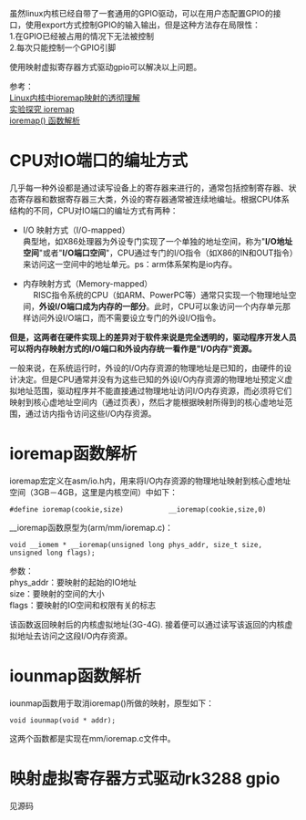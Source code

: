 
虽然linux内核已经自带了一套通用的GPIO驱动，可以在用户态配置GPIO的接口，使用export方式控制GPIO的输入输出，但是这种方法存在局限性：  
1.在GPIO已经被占用的情况下无法被控制  
2.每次只能控制一个GPIO引脚  
  
使用映射虚拟寄存器方式驱动gpio可以解决以上问题。  
    
参考：   
[Linux内核中ioremap映射的透彻理解](https://blog.csdn.net/do2jiang/article/details/5450839)  
[实验探究 ioremap](https://blog.csdn.net/lizuobin2/article/details/52046369)   
[ioremap() 函数解析](https://blog.csdn.net/zqixiao_09/article/details/50859505)   
  
# CPU对IO端口的编址方式  
几乎每一种外设都是通过读写设备上的寄存器来进行的，通常包括控制寄存器、状态寄存器和数据寄存器三大类，外设的寄存器通常被连续地编址。根据CPU体系结构的不同，CPU对IO端口的编址方式有两种：  
- I/O 映射方式（I/O-mapped）  
典型地，如X86处理器为外设专门实现了一个单独的地址空间，称为"**I/O地址空间**"或者"**I/O端口空间**"，CPU通过专门的I/O指令（如X86的IN和OUT指令）来访问这一空间中的地址单元。ps：arm体系架构是io内存。  
  
- 内存映射方式（Memory-mapped）  
　 RISC指令系统的CPU（如ARM、PowerPC等）通常只实现一个物理地址空间，**外设I/O端口成为内存的一部分**。此时，CPU可以象访问一个内存单元那样访问外设I/O端口，而不需要设立专门的外设I/O指令。  
  
**但是，这两者在硬件实现上的差异对于软件来说是完全透明的，驱动程序开发人员可以将内存映射方式的I/O端口和外设内存统一看作是"I/O内存"资源。**  
  
一般来说，在系统运行时，外设的I/O内存资源的物理地址是已知的，由硬件的设计决定。但是CPU通常并没有为这些已知的外设I/O内存资源的物理地址预定义虚拟地址范围，驱动程序并不能直接通过物理地址访问I/O内存资源，而必须将它们映射到核心虚地址空间内（通过页表），然后才能根据映射所得到的核心虚地址范围，通过访内指令访问这些I/O内存资源。  
  
  
# ioremap函数解析  
    
 ioremap宏定义在asm/io.h内，用来将I/O内存资源的物理地址映射到核心虚地址空间（3GB－4GB，这里是内核空间）中如下：  
```  
#define ioremap(cookie,size)           __ioremap(cookie,size,0)  
```  
__ioremap函数原型为(arm/mm/ioremap.c)：  
```  
void __iomem * __ioremap(unsigned long phys_addr, size_t size, unsigned long flags);  
```  
参数：  
phys_addr：要映射的起始的IO地址  
size：要映射的空间的大小  
flags：要映射的IO空间和权限有关的标志  
  
该函数返回映射后的内核虚拟地址(3G-4G). 接着便可以通过读写该返回的内核虚拟地址去访问之这段I/O内存资源。  
  
# iounmap函数解析  
iounmap函数用于取消ioremap()所做的映射，原型如下：  
```  
void iounmap(void * addr);  
```  
  

这两个函数都是实现在mm/ioremap.c文件中。

# 映射虚拟寄存器方式驱动rk3288 gpio  
见源码